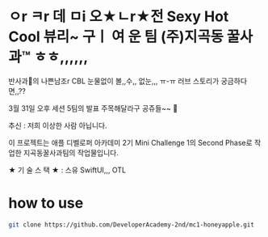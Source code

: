 # ㅇr ㅋr 데 ㅁi 오★ㄴr★전 Sexy Hot Cool 뷰리~ 구ㅣ 여 운 팀 (주)지곡동 꿀사과™ ㅎㅎ,,,,,,


반사과🍎의 나쁜남조r CBL 눈물없이 볼,,수,, 없눈,,, ㅠ-ㅠ 러브 스토리가 궁금하다면,,??

3월 31일 오후 세션 5팀의 발표 주목해달라구 공쥬들~~ 👾

추신 : 저희 이상한 사람 아닙니다.

이 프로젝트는 애플 디벨로퍼 아카데미 2기 Mini Challenge 1의 Second Phase로 작업한 지곡동꿀사과팀의 작업물입니다.  

★ 기 술 스 택 ★  : 스유 SwiftUI,,, OTL

# how to use

```zsh
git clone https://github.com/DeveloperAcademy-2nd/mc1-honeyapple.git
```

